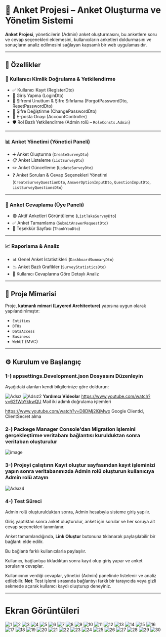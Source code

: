 # 📝 Anket Projesi – Anket Oluşturma ve Yönetim Sistemi

**Anket Projesi**, yöneticilerin (Admin) anket oluşturmasını, bu anketlere soru ve cevap seçenekleri eklemesini, kullanıcıların anketleri doldurmasını ve sonuçların analiz edilmesini sağlayan kapsamlı bir web uygulamasıdır.

---

## 🚀 Özellikler

### 👤 Kullanıcı Kimlik Doğrulama & Yetkilendirme
- ✅ Kullanıcı Kayıt (RegisterDto)
- 🔐 Giriş Yapma (LoginDto)
- 🔁 Şifremi Unuttum & Şifre Sıfırlama (ForgotPasswordDto, ResetPasswordDto)
- 🔄 Şifre Değiştirme (ChangePasswordDto)
- 📧 E-posta Onayı (AccountController)
- 🛡️ Rol Bazlı Yetkilendirme (Admin rolü – `RoleConsts.Admin`)

---

### 📊 Anket Yönetimi (Yönetici Paneli)
- ➕ Anket Oluşturma (`CreateSurveyDto`)
- 📋 Anket Listeleme (`ListSurveyDto`)
- ✏️ Anket Güncelleme (`UpdateSurveyDto`)
- ❓ Anket Soruları & Cevap Seçenekleri Yönetimi  
  (`CreateSurveyQuestionDto`, `AnswerOptionInputDto`, `QuestionInputDto`, `ListSurveyQuestionsDto`)

---

### 📝 Anket Cevaplama (Üye Paneli)
- 🟢 Aktif Anketleri Görüntüleme (`ListTakeSurveyDto`)
- ✅ Anket Tamamlama (`SubmitAnswerRequestDto`)
- 🙏 Teşekkür Sayfası (`ThankYouDto`)

---

### 📈 Raporlama & Analiz
- 📊 Genel Anket İstatistikleri (`DashboardSummaryDto`)
- 📉 Anket Bazlı Grafikler (`SurveyStatisticsDto`)
- 📑 Kullanıcı Cevaplarına Göre Detaylı Analiz

---

## 🧱 Proje Mimarisi
Proje, **katmanlı mimari (Layered Architecture)** yapısına uygun olarak yapılandırılmıştır:

- `Entities`
- `DTOs`
- `DataAccess`
- `Business`
- `WebUI` (MVC)

---

## ⚙️ Kurulum ve Başlangıç

### 1-) appsettings.Development.json Dosyasını Düzenleyin

Aşağıdaki alanları kendi bilgilerinize göre doldurun:

![Adsız](https://github.com/user-attachments/assets/c810bcc1-ed65-48e2-a30c-2de84b0d9346)
![Adsız2](https://github.com/user-attachments/assets/0156ce44-3413-4042-9efa-137464e71962)
**Yardımcı Videolar**
https://www.youtube.com/watch?v=621WoYkkwQU  Mail iki adımlı doğrulama işlemleri 

https://www.youtube.com/watch?v=D8DMj2lQMwo  Google ClientId, ClientSecret alma 


### 2-) Packege Manager Console'dan Migration işlemini gerçekleştirme veritabanı bağlantısı kurulduktan sonra veritaban oluşturulur

![image](https://github.com/user-attachments/assets/68e098e4-cf3b-4987-a394-a035c1dfdd99)

### 3-) Projeyi çalıştırın Kayıt oluştur sayfasından kayıt işleminizi yapın sonra veritabanınızda  Admin rolü oluşturun kullanıcıya **Admin** rolü atayın

![Adsız4](https://github.com/user-attachments/assets/225024a5-094f-45c2-8c5b-255cac3ff74b)

### 4-)   Test Süreci

Admin rolü oluşturulduktan sonra, Admin hesabıyla sisteme giriş yapılır.

Giriş yaptıktan sonra anket oluşturulur, anket için sorular ve her soruya ait cevap seçenekleri tanımlanır.

Anket tamamlandığında, **Link Oluştur** butonuna tıklanarak paylaşılabilir bir bağlantı elde edilir.

Bu bağlantı farklı kullanıcılarla paylaşılır.

Kullanıcı, bağlantıya tıkladıktan sonra kayıt olup giriş yapar ve anket sorularını cevaplar.

Kullanıcının verdiği cevaplar, yönetici (Admin) panelinde listelenir ve analiz edilebilir.
**Not**: Test işlemi sırasında bağlantıyı farklı bir tarayıcıda veya gizli sekmede açarak kullanıcı kaydı oluşturup deneyiniz.

---

# Ekran Görüntüleri
  
![1](https://github.com/user-attachments/assets/bcfc95ff-3442-487e-a615-9fe5677c3068)
![2](https://github.com/user-attachments/assets/e8369e5e-f382-4673-8c97-c70ee81e82cb)
![3](https://github.com/user-attachments/assets/8efbe4ac-bc60-4924-a8d2-b3af4e052cb9)
![4](https://github.com/user-attachments/assets/a2cd10fd-5078-45aa-ba72-bad071066cb0)
![5](https://github.com/user-attachments/assets/cc02e298-cc13-48fd-8068-225d871a6423)
![6](https://github.com/user-attachments/assets/35779194-6296-4c95-96ec-00039fe0efd4)
![7](https://github.com/user-attachments/assets/fa98e9f9-47d7-4372-a818-8e25ccf9e019)
![8](https://github.com/user-attachments/assets/f27cf0c1-84d3-4abd-b8b8-c8167d7efc85)
![9](https://github.com/user-attachments/assets/f52a5b86-0104-4702-a32a-80355081afaf)
![10](https://github.com/user-attachments/assets/b526ceb5-2447-4550-ad5a-17fd6975e2dc)
![11](https://github.com/user-attachments/assets/4e00a0a8-571b-4720-9ed4-56e91c0a5dd5)
![12](https://github.com/user-attachments/assets/c35d5b98-7f39-469e-a893-1ae7b35c787f)
![13](https://github.com/user-attachments/assets/589779e1-f5a0-4399-8e5c-377430229a35)
![14](https://github.com/user-attachments/assets/bc47c88d-1f30-4c71-b915-12a2323b87ce)
![15](https://github.com/user-attachments/assets/1870126f-8b8a-4723-b650-d22c36a1525d)
![16](https://github.com/user-attachments/assets/a2bb01e0-1cb2-4d1a-89bb-280b07b8adaa)
![17](https://github.com/user-attachments/assets/b199552f-22bb-4d23-b892-914a309b41a8)
![18](https://github.com/user-attachments/assets/4b1188cb-55a7-4148-929f-bbf304fece10)
![19](https://github.com/user-attachments/assets/875e1417-92ae-4f81-8e27-d459d80cd695)
![20](https://github.com/user-attachments/assets/5f76c5a4-4e63-4d6c-ac8b-5d7eb21a6863)
![21](https://github.com/user-attachments/assets/e49c7c20-f496-45df-a7ed-9bc6bd366883)
![22](https://github.com/user-attachments/assets/5801372f-73ca-4ce7-b374-ef0ff4e171f5)
![23](https://github.com/user-attachments/assets/5b55b168-fb75-4955-9889-fb488e953ded)
![24](https://github.com/user-attachments/assets/7ab3887f-417b-4347-b412-1a6bff5c03c7)
![25](https://github.com/user-attachments/assets/0e82f70e-e85f-4967-84e1-30bd5d01ea96)
![26](https://github.com/user-attachments/assets/0f8ca378-aaa9-4fb0-b899-c77c7fa34a13)
![27](https://github.com/user-attachments/assets/609fbb3b-8d54-4b9c-80d9-eaa8d8edb845)
![28](https://github.com/user-attachments/assets/088bef8a-a4a5-4671-86ea-4cc15d91bcfd)
![29](https://github.com/user-attachments/assets/274123ea-b990-48e3-af15-566aded182af)
![30](https://github.com/user-attachments/assets/0ba49ae0-91cf-4b38-9746-6bf17150c521)



















